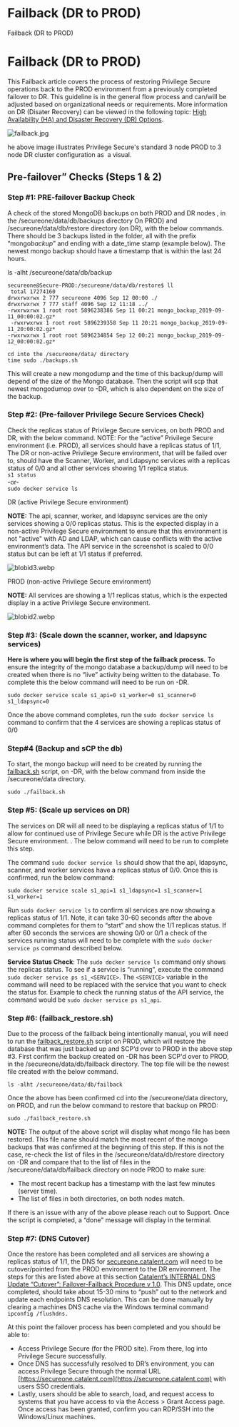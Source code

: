 # Failback (DR to PROD)

Failback (DR to PROD)

# Failback (DR to PROD)

This Failback article covers the process of restoring Privilege Secure operations back to the PROD
environment from a previously completed failover to DR. This guideline is in the general flow
process and can/will be adjusted based on organizational needs or requirements. More information on
DR (Disater Recovery) can be viewed in the following topic:
[High Availability (HA) and Disaster Recovery (DR) Options](/docs/privilegesecure/4.2/privilegesecure/discovery/requirements/haanddr.md).

![failback.jpg](/img/versioned_docs/privilegesecurefordiscovery_2.21/privilegesecure/discovery/admin/maintenance/1500001380942_failback_782x153.webp)

he above image illustrates Privilege Secure's standard 3 node PROD to 3 node DR cluster
configuration as  a visual.

## Pre-failover” Checks (Steps 1 & 2)

### Step #1: PRE-failover Backup Check

A check of the stored MongoDB backups on both PROD and DR nodes , in the /secureone/data/db/backups
directory On PROD) and /secureone/data/db/restore directory (on DR), with the below commands. There
should be 3 backups listed in the folder, all with the prefix “mongo*backup*” and ending with a
date_time stamp (example below). The newest mongo backup should have a timestamp that is within the
last 24 hours.

ls -alht /secureone/data/db/backup

```
secureone@Secure-PROD:/secureone/data/db/restore$ ll
 total 17274160
drwxrwxrwx 2 777 secureone 4096 Sep 12 00:00 ./
drwxrwxrwx 7 777 staff 4096 Sep 12 11:18 ../
-rwxrwxrwx 1 root root 5896238386 Sep 11 00:21 mongo_backup_2019-09-11_00:00:02.gz*
 -rwxrwxrwx 1 root root 5896239358 Sep 11 20:21 mongo_backup_2019-09-11_20:00:02.gz*
-rwxrwxrwx 1 root root 5896234854 Sep 12 00:21 mongo_backup_2019-09-12_00:00:02.gz*
```

```
cd into the /secureone/data/ directory 
time sudo ./backups.sh

```

This will create a new mongodump and the time of this backup/dump will depend of the size of the
Mongo database. Then the script will scp that newest mongodumop over to -DR, which is also dependent
on the size of the backup.

### Step #2: (Pre-failover Privilege Secure Services Check)

Check the replicas status of Privilege Secure services, on both PROD and DR, with the below command.
NOTE: For the “active” Privilege Secure environment (i.e. PROD), all services should have a replicas
status of 1/1, The DR or non-active Privilege Secure environment, that will be failed over to,
should have the Scanner, Worker, and Ldapsync services with a replicas status of 0/0 and all other
services showing 1/1 replica status.  
`s1 status`  
-or-  
`sudo docker service ls`

DR (active Privilege Secure environment)

**NOTE:** The api, scanner, worker, and ldapsync services are the only services showing a 0/0
replicas status. This is the expected display in a non-active Privilege Secure environment to ensure
that this environment is not "active" with AD and LDAP, which can cause conflicts with the active
environment’s data. The API service in the screenshot is scaled to 0/0 status but can be left at 1/1
status if preferred.

![blobid3.webp](/img/versioned_docs/privilegesecurefordiscovery_2.21/privilegesecure/discovery/admin/maintenance/1500001380942_blobid3.webp)

PROD (non-active Privilege Secure environment)

**NOTE:** All services are showing a 1/1 replicas status, which is the expected display in a active
Privilege Secure environment.

![blobid2.webp](/img/versioned_docs/privilegesecurefordiscovery_2.21/privilegesecure/discovery/admin/maintenance/1500001380942_blobid2.webp)

### Step #3: (Scale down the scanner, worker, and ldapsync services)

**Here is where you will begin the first step of the failback process.** To ensure the integrity of
the mongo database a backup/dump will need to be created when there is no “live” activity being
written to the database. To complete this the below command will need to be run on -DR.

```
sudo docker service scale s1_api=0 s1_worker=0 s1_scanner=0 s1_ldapsync=0
```

Once the above command completes, run the `sudo docker service ls` command to confirm that the 4
services are showing a replicas status of 0/0

### Step#4 (Backup and sCP the db)

To start, the mongo backup will need to be created by running the
[failback.sh](https://remediant.quip.com/RAD4AZfebK9M#failbacksh) script, on -DR, with the below
command from inside the /secureone/data directory.

```
sudo ./failback.sh
```

### Step #5: (Scale up services on DR)

The services on DR will all need to be displaying a replicas status of 1/1 to allow for continued
use of Privilege Secure while DR is the active Privilege Secure environment. . The below command
will need to be run to complete this step.

The command `sudo docker service ls` should show that the api, ldapsync, scanner, and worker
services have a replicas status of 0/0. Once this is confirmed, run the below command:

```
sudo docker service scale s1_api=1 s1_ldapsync=1 s1_scanner=1 s1_worker=1
```

Run `sudo docker service ls` to confirm all services are now showing a replicas status of 1/1. Note,
it can take 30-60 seconds after the above command completes for them to “start” and show the 1/1
replicas status. If after 60 seconds the services are showing 0/0 or 0/1 a check of the services
running status will need to be complete with the `sudo docker service ps` command described below.

**Service Status Check**: The `sudo docker service ls` command only shows the replicas status. To
see if a service is “running”, execute the command `sudo docker service ps s1_<SERVICE>`. The
`<SERVICE>` variable in the command will need to be replaced with the service that you want to check
the status for. Example to check the running status of the API service, the command would be
`sudo docker service ps s1_api`.

### Step #6: (failback_restore.sh)

Due to the process of the failback being intentionally manual, you will need to run the
[failback_restore.sh](https://remediant.quip.com/RAD4AZfebK9M#failback_restoresh) script on PROD,
which will restore the database that was just backed up and SCP’d over to PROD in the above step #3.
First confirm the backup created on -DR has been SCP'd over to PROD, in the
/secureone/data/db/failback directory. The top file will be the newest file created with the below
command.

```
ls -alht /secureone/data/db/failback
```

Once the above has been confirmed cd into the /secureone/data directory, on PROD, and run the below
command to restore that backup on PROD:

```
sudo ./failback_restore.sh
```

**NOTE:** The output of the above script will display what mongo file has been restored. This file
name should match the most recent of the mongo backups that was confirmed at the beginning of this
step. If this is not the case, re-check the list of files in the /secureone/data/db/restore
directory on -DR and compare that to the list of files in the /secureone/data/db/failback directory
on node PROD to make sure:

- The most recent backup has a timestamp with the last few minutes (server time).
- The list of files in both directories, on both nodes match.

If there is an issue with any of the above please reach out to Support. Once the script is
completed, a “done” message will display in the terminal.

### Step #7: (DNS Cutover)

Once the restore has been completed and all services are showing a replicas status of 1/1, the DNS
for [secureone.catalent.com](http://secureone.catalent.com) will need to be cutover/pointed from the
PROD environment to the DR environment. The steps for this are listed above at this section
[Catalent’s INTERNAL DNS Update “Cutover”: Failover-Failback Procedure v 1.0](https://remediant.quip.com/j8eLA7FIMaft#catalents-internal-dns-update-cutover-failover-failback-procedure-v-10).
This DNS update, once completed, should take about 15-30 mins to “push” out to the network and
update each endpoints DNS resolution. This can be done manually by clearing a machines DNS cache via
the Windows terminal command `ipconfig /flushdns.`

At this point the failover process has been completed and you should be able to:

- Access Privilege Secure (for the PROD site). From there, log into Privilege Secure successfully.
- Once DNS has successfully resolved to DR’s environment, you can access Privilege Secure through
  the normal URL [https://secureone.catalent.com](https://secureone.catalent.com) with users SSO
  credentials.
- Lastly, users should be able to search, load, and request access to systems that you have access
  to via the Access > Grant Access page. Once access has been granted, confirm you can RDP/SSH into
  the Windows/Linux machines.
